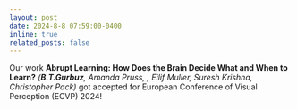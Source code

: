 ```yaml
---
layout: post
date: 2024-8-8 07:59:00-0400
inline: true
related_posts: false
---
```


Our work  **Abrupt Learning: How Does the Brain Decide What and When to Learn?** *(**B.T.Gurbuz**, Amanda Pruss, , Eilif Muller, Suresh Krishna, Christopher Pack)* got accepted for European Conference of Visual Perception (ECVP) 2024!
